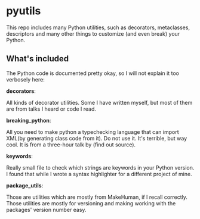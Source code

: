 pyutils
======

This repo includes many Python utilities, such as decorators, metaclasses,
descriptors and many other things to customize (and even break) your Python.

What's included
---------------

The Python code is documented pretty okay, so I will not explain it too verbosely
here:

**decorators**:

All kinds of decorator utilities. Some I have written myself, but most of them are
from talks I heard or code I read.

**breaking_python**:

All you need to make python a typechecking language that can import XML(by generating
class code from it). Do not use it. It's terrible, but way cool. It is from a three-hour
talk by (find out source).

**keywords**:

Really small file to check which strings are keywords in your Python version. I found that
while I wrote a syntax highlighter for a different project of mine.

**package_utils**:

Those are utilities which are mostly from MakeHuman, if I recall correctly. Those utilities
are mostly for versioning and making working with the packages' version number easy.

